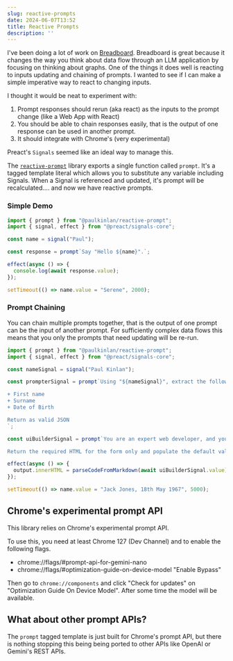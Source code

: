 ```yaml
---
slug: reactive-prompts
date: 2024-06-07T13:52
title: Reactive Prompts
description: ''
---
```


I\'ve been doing a lot of work on [Breadboard](https://github.com/breadboard-ai/breadboard). Breadboard is great because it changes the way you think about data flow through an LLM application by focusing on thinking about graphs. One of the things it does well is reacting to inputs updating and chaining of prompts. I wanted to see if I can make a simple imperative way to react to changing inputs.

I thought it would be neat to experiment with:

1.  Prompt responses should rerun (aka react) as the inputs to the prompt change (like a Web App with React)
2.  You should be able to chain responses easily, that is the output of one response can be used in another prompt.
3.  It should integrate with Chrome\'s (very experimental)

Preact\'s `Signals` seemed like an ideal way to manage this.

The [`reactive-prompt`](https://www.npmjs.com/package/@paulkinlan/reactive-prompt) library exports a single function called `prompt`. It\'s a tagged template literal which allows you to substitute any variable including Signals. When a Signal is referenced and updated, it\'s prompt will be recalculated.... and now we have reactive prompts.

### Simple Demo

```JavaScript
import { prompt } from "@paulkinlan/reactive-prompt";
import { signal, effect } from "@preact/signals-core";

const name = signal("Paul");

const response = prompt`Say "Hello ${name}".`;

effect(async () => {
  console.log(await response.value);
});

setTimeout(() => name.value = "Serene", 2000);
```

### Prompt Chaining

You can chain multiple prompts together, that is the output of one prompt can be the input of another prompt. For sufficiently complex data flows this means that you only the prompts that need updating will be re-run.

```JavaScript
import { prompt } from "@paulkinlan/reactive-prompt";
import { signal, effect } from "@preact/signals-core";

const nameSignal = signal("Paul Kinlan");

const prompterSignal = prompt`Using "${nameSignal}", extract the following data:

+ First name
+ Surname
+ Date of Birth

Return as valid JSON
`;

const uiBuilderSignal = prompt`You are an expert web developer, and you have been tasked with creating a form for a client. The form should have the following fields: "${prompterSignal}".

Return the required HTML for the form only and populate the default values.`;

effect(async () => {
  output.innerHTML = parseCodeFromMarkdown(await uiBuilderSignal.value);
});

setTimeout(() => name.value = "Jack Jones, 18th May 1967", 5000);
```

## Chrome\'s experimental prompt API

This library relies on Chrome\'s experimental prompt API.

To use this, you need at least Chrome 127 (Dev Channel) and to enable the following flags.

* chrome://flags/#prompt-api-for-gemini-nano
* chrome://flags/#optimization-guide-on-device-model \"Enable Bypass\"

Then go to `chrome://components` and click \"Check for updates\" on \"Optimization Guide On Device Model\". After some time the model will be available.

## What about other prompt APIs?

The `prompt` tagged template is just built for Chrome\'s prompt API, but there is nothing stopping this being being ported to other APIs like OpenAI or Gemini\'s REST APIs.